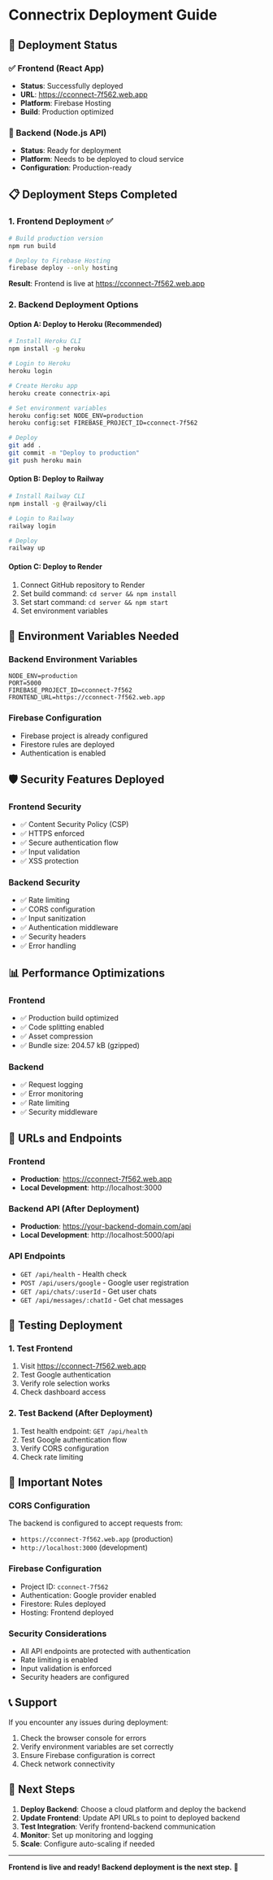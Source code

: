 # Connectrix Deployment Guide

## 🚀 Deployment Status

### ✅ Frontend (React App)
- **Status**: Successfully deployed
- **URL**: https://cconnect-7f562.web.app
- **Platform**: Firebase Hosting
- **Build**: Production optimized

### 🔄 Backend (Node.js API)
- **Status**: Ready for deployment
- **Platform**: Needs to be deployed to cloud service
- **Configuration**: Production-ready

## 📋 Deployment Steps Completed

### 1. Frontend Deployment ✅
```bash
# Build production version
npm run build

# Deploy to Firebase Hosting
firebase deploy --only hosting
```

**Result**: Frontend is live at https://cconnect-7f562.web.app

### 2. Backend Deployment Options

#### Option A: Deploy to Heroku (Recommended)
```bash
# Install Heroku CLI
npm install -g heroku

# Login to Heroku
heroku login

# Create Heroku app
heroku create connectrix-api

# Set environment variables
heroku config:set NODE_ENV=production
heroku config:set FIREBASE_PROJECT_ID=cconnect-7f562

# Deploy
git add .
git commit -m "Deploy to production"
git push heroku main
```

#### Option B: Deploy to Railway
```bash
# Install Railway CLI
npm install -g @railway/cli

# Login to Railway
railway login

# Deploy
railway up
```

#### Option C: Deploy to Render
1. Connect GitHub repository to Render
2. Set build command: `cd server && npm install`
3. Set start command: `cd server && npm start`
4. Set environment variables

## 🔧 Environment Variables Needed

### Backend Environment Variables
```env
NODE_ENV=production
PORT=5000
FIREBASE_PROJECT_ID=cconnect-7f562
FRONTEND_URL=https://cconnect-7f562.web.app
```

### Firebase Configuration
- Firebase project is already configured
- Firestore rules are deployed
- Authentication is enabled

## 🛡️ Security Features Deployed

### Frontend Security
- ✅ Content Security Policy (CSP)
- ✅ HTTPS enforced
- ✅ Secure authentication flow
- ✅ Input validation
- ✅ XSS protection

### Backend Security
- ✅ Rate limiting
- ✅ CORS configuration
- ✅ Input sanitization
- ✅ Authentication middleware
- ✅ Security headers
- ✅ Error handling

## 📊 Performance Optimizations

### Frontend
- ✅ Production build optimized
- ✅ Code splitting enabled
- ✅ Asset compression
- ✅ Bundle size: 204.57 kB (gzipped)

### Backend
- ✅ Request logging
- ✅ Error monitoring
- ✅ Rate limiting
- ✅ Security middleware

## 🔗 URLs and Endpoints

### Frontend
- **Production**: https://cconnect-7f562.web.app
- **Local Development**: http://localhost:3000

### Backend API (After Deployment)
- **Production**: https://your-backend-domain.com/api
- **Local Development**: http://localhost:5000/api

### API Endpoints
- `GET /api/health` - Health check
- `POST /api/users/google` - Google user registration
- `GET /api/chats/:userId` - Get user chats
- `GET /api/messages/:chatId` - Get chat messages

## 🧪 Testing Deployment

### 1. Test Frontend
1. Visit https://cconnect-7f562.web.app
2. Test Google authentication
3. Verify role selection works
4. Check dashboard access

### 2. Test Backend (After Deployment)
1. Test health endpoint: `GET /api/health`
2. Test Google authentication flow
3. Verify CORS configuration
4. Check rate limiting

## 🚨 Important Notes

### CORS Configuration
The backend is configured to accept requests from:
- `https://cconnect-7f562.web.app` (production)
- `http://localhost:3000` (development)

### Firebase Configuration
- Project ID: `cconnect-7f562`
- Authentication: Google provider enabled
- Firestore: Rules deployed
- Hosting: Frontend deployed

### Security Considerations
- All API endpoints are protected with authentication
- Rate limiting is enabled
- Input validation is enforced
- Security headers are configured

## 📞 Support

If you encounter any issues during deployment:
1. Check the browser console for errors
2. Verify environment variables are set correctly
3. Ensure Firebase configuration is correct
4. Check network connectivity

## 🎉 Next Steps

1. **Deploy Backend**: Choose a cloud platform and deploy the backend
2. **Update Frontend**: Update API URLs to point to deployed backend
3. **Test Integration**: Verify frontend-backend communication
4. **Monitor**: Set up monitoring and logging
5. **Scale**: Configure auto-scaling if needed

---

**Frontend is live and ready! Backend deployment is the next step.** 🚀

